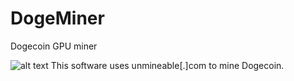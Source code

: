 # DogeMiner
 
Dogecoin GPU miner

![alt text](https://github.com/gcm554/DogeMiner/blob/main/screen.png)
This software uses unmineable[.]com to mine Dogecoin.